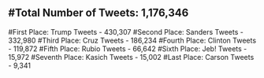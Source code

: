 #Total Number of Tweets: 1,176,346 
---
#First Place: Trump Tweets - 430,307
#Second Place: Sanders Tweets - 332,980
#Third Place: Cruz Tweets - 186,234
#Fourth Place: Clinton Tweets - 119,872
#Fifth Place: Rubio Tweets - 66,642
#Sixth Place: Jeb! Tweets - 15,972
#Seventh Place: Kasich Tweets - 15,002
#Last Place: Carson Tweets - 9,341
